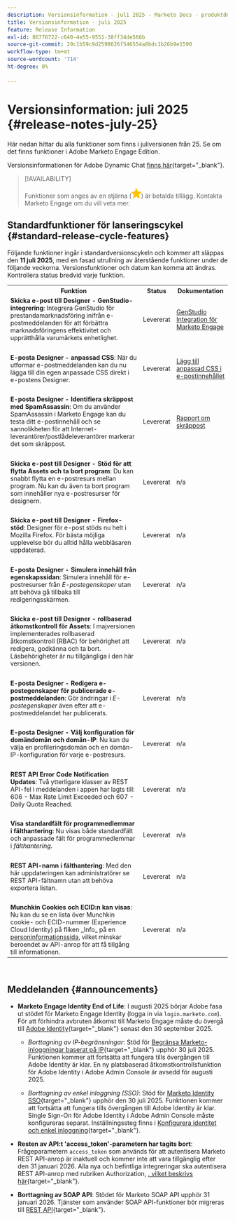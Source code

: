 ```yaml
---
description: Versionsinformation - juli 2025 - Marketo Docs - produktdokumentation
title: Versionsinformation - juli 2025
feature: Release Information
exl-id: 86776722-c640-4e55-9551-38ff34de566b
source-git-commit: 29c1b59c9d2598626f546554a8bdc1b26b9e1590
workflow-type: tm+mt
source-wordcount: '714'
ht-degree: 0%

---
```


# Versionsinformation: juli 2025 {#release-notes-july-25}

Här nedan hittar du alla funktioner som finns i juliversionen från 25. Se om det finns funktioner i Adobe Marketo Engage Edition.

Versionsinformationen för Adobe Dynamic Chat [finns här](/help/marketo/release-notes/dynamic-chat.md){target="_blank"}.

>[!AVAILABILITY]
>
>Funktioner som anges av en stjärna (![stjärna](assets/yellow-star.png)) är betalda tillägg. Kontakta Marketo Engage om du vill veta mer.

## Standardfunktioner för lanseringscykel {#standard-release-cycle-features}

Följande funktioner ingår i standardversionscykeln och kommer att släppas den **11 juli 2025**, med en fasad utrullning av återstående funktioner under de följande veckorna. Versionsfunktioner och datum kan komma att ändras. Kontrollera status bredvid varje funktion.

<table style="table-layout:auto">
 <tbody>
 <tr>
   <th style="width:65%">Funktion</th>
   <th style="width:10%">Status</th>
   <th style="width:25%">Dokumentation</th>
  </tr>
  <tr>
   <td><strong>Skicka e-post till Designer - GenStudio-integrering</strong>: Integrera GenStudio för prestandamarknadsföring inifrån e-postmeddelanden för att förbättra marknadsföringens effektivitet och upprätthålla varumärkets enhetlighet.</td>
   <td>Levererat</td>
   <td><a href="/help/marketo/product-docs/email-marketing/email-designer/genstudio.md">GenStudio Integration för Marketo Engage</a></td>
  </tr>
  <tr>
   <td> </td>
   <td> </td>
   <td> </td>
  </tr>
  <tr>
   <td><strong>E-posta Designer - anpassad CSS</strong>: När du utformar e-postmeddelanden kan du nu lägga till din egen anpassade CSS direkt i e-postens Designer.</td>
   <td>Levererat</td>
   <td><a href="/help/marketo/product-docs/email-marketing/email-designer/custom-css.md">Lägg till anpassad CSS i e-postinnehållet</a></td>
  </tr>
  <tr>
   <td> </td>
   <td> </td>
   <td> </td>
  </tr>
  <tr>
   <td><strong>E-posta Designer - Identifiera skräppost med SpamAssassin</strong>: Om du använder SpamAssassin i Marketo Engage kan du testa ditt e-postinnehåll och se sannolikheten för att Internet-leverantörer/postlådeleverantörer markerar det som skräppost.</td>
   <td>Levererat</td>
   <td><a href="/help/marketo/product-docs/email-marketing/email-designer/spam-report.md">Rapport om skräppost</a></td>
  </tr>
  <tr>
   <td> </td>
   <td> </td>
   <td> </td>
  </tr>
  <tr>
   <td><strong>Skicka e-post till Designer - Stöd för att flytta Assets och ta bort program</strong>: Du kan snabbt flytta en e-postresurs mellan program. Nu kan du även ta bort program som innehåller nya e-postresurser för designern.</td>
   <td>Levererat</td>
   <td>n/a</td>
  </tr>
  <tr>
   <td> </td>
   <td> </td>
   <td> </td>
  </tr>
  <tr>
   <td><strong>Skicka e-post till Designer - Firefox-stöd</strong>: Designer för e-post stöds nu helt i Mozilla Firefox. För bästa möjliga upplevelse bör du alltid hålla webbläsaren uppdaterad.</td>
   <td>Levererat</td>
   <td>n/a</td>
  </tr>
  <tr>
   <td> </td>
   <td> </td>
   <td> </td>
  </tr>
  <tr>
   <td><strong>E-posta Designer - Simulera innehåll från egenskapssidan</strong>: Simulera innehåll för e-postresurser från <i>E-postegenskaper</i> utan att behöva gå tillbaka till redigeringsskärmen.</td>
   <td>Levererat</td>
   <td>n/a</td>
  </tr>
   <tr>
   <td> </td>
   <td> </td>
   <td> </td>
  </tr>
  <tr>
   <td><strong>Skicka e-post till Designer - rollbaserad åtkomstkontroll för Assets</strong>: I majversionen implementerades rollbaserad åtkomstkontroll (RBAC) för behörighet att redigera, godkänna och ta bort. Läsbehörigheter är nu tillgängliga i den här versionen.</td>
   <td>Levererat</td>
   <td>n/a</td>
  </tr>
  <tr>
   <td> </td>
   <td> </td>
   <td> </td>
  </tr>
  <tr>
   <td><strong>E-posta Designer - Redigera e-postegenskaper för publicerade e-postmeddelanden</strong>: Gör ändringar i <i>E-postegenskaper</i> även efter att e-postmeddelandet har publicerats.</td>
   <td>Levererat</td>
   <td>n/a</td>
  </tr>
  <tr>
   <td> </td>
   <td> </td>
   <td> </td>
  </tr>
  <tr>
   <td><strong>E-posta Designer - Välj konfiguration för domändomän och domän-IP</strong>: Nu kan du välja en profileringsdomän och en domän-IP-konfiguration för varje e-postresurs.</td>
   <td>Levererat</td>
   <td>n/a</td>
  </tr>
  <tr>
   <td> </td>
   <td> </td>
   <td> </td>
  </tr>
  <tr>
   <td><strong>REST API Error Code Notification Updates</strong>: Två ytterligare klasser av REST API-fel i meddelanden i appen har lagts till: 606 - Max Rate Limit Exceeded och 607 - Daily Quota Reached.</td>
   <td>Levererat</td>
   <td>n/a</td>
  </tr>
  <tr>
   <td> </td>
   <td> </td>
   <td> </td>
  </tr>
  <tr>
   <td><strong>Visa standardfält för programmedlemmar i fälthantering</strong>: Nu visas både standardfält och anpassade fält för programmedlemmar i <i>fälthantering</i>.</td>
   <td>Levererat</td>
   <td>n/a</td>
  </tr>
  <tr>
   <td> </td>
   <td> </td>
   <td> </td>
  </tr>
  <tr>
   <td><strong>REST API-namn i fälthantering</strong>: Med den här uppdateringen kan administratörer se REST API-fältnamn utan att behöva exportera listan.</td>
   <td>Levererat</td>
   <td>n/a</td>
  </tr>
  <tr>
   <td> </td>
   <td> </td>
   <td> </td>
  </tr>
  <tr>
   <td><strong>Munchkin Cookies och ECID:n kan visas</strong>: Nu kan du se en lista över Munchkin cookie- och ECID-nummer (Experience Cloud Identity) på fliken _Info_ på en <a href="https://experienceleague.adobe.com/sv/docs/marketo/using/product-docs/core-marketo-concepts/smart-lists-and-static-lists/managing-people-in-smart-lists/using-the-person-detail-page">personinformationssida</a>, vilket minskar beroendet av API-anrop för att få tillgång till informationen.</td>
   <td>Levererat</td>
   <td>n/a</td>
  </tr>
 </tbody>
</table>
<br/>

## Meddelanden {#announcements}

* **Marketo Engage Identity End of Life**: I augusti 2025 börjar Adobe fasa ut stödet för Marketo Engage Identity (logga in via `login.marketo.com`). För att förhindra avbruten åtkomst till Marketo Engage måste du övergå till [Adobe Identity](https://experienceleague.adobe.com/sv/docs/marketo/using/product-docs/administration/marketo-with-adobe-identity/adobe-identity-management-overview){target="_blank"} senast den 30 september 2025.

   * _Borttagning av IP-begränsningar_: Stöd för [Begränsa Marketo-inloggningar baserat på IP](https://experienceleague.adobe.com/sv/docs/marketo/using/product-docs/administration/settings/restrict-marketo-logins-based-on-ip){target="_blank"} upphör 30 juli 2025. Funktionen kommer att fortsätta att fungera tills övergången till Adobe Identity är klar. En ny platsbaserad åtkomstkontrollsfunktion för Adobe Identity i Adobe Admin Console är avsedd för augusti 2025.

   * _Borttagning av enkel inloggning (SSO)_: Stöd för [Marketo Identity SSO](https://experienceleague.adobe.com/sv/docs/marketo/using/product-docs/administration/additional-integrations/add-single-sign-on-to-a-portal){target="_blank"} upphör den 30 juli 2025. Funktionen kommer att fortsätta att fungera tills övergången till Adobe Identity är klar. Single Sign-On för Adobe Identity i Adobe Admin Console måste konfigureras separat. Inställningssteg finns i [Konfigurera identitet och enkel inloggning](https://helpx.adobe.com/se/enterprise/using/set-up-identity.html){target="_blank"}.

* **Resten av API:t &#39;access_token&#39;-parametern har tagits bort**: Frågeparametern `access_token` som används för att autentisera Marketo REST API-anrop är inaktuell och kommer inte att vara tillgänglig efter den 31 januari 2026. Alla nya och befintliga integreringar ska autentisera REST API-anrop med rubriken Authorization, [, vilket beskrivs här](https://experienceleague.adobe.com/sv/docs/marketo-developer/marketo/rest/authentication){target="_blank"}.

* **Borttagning av SOAP API**: Stödet för Marketo SOAP API upphör 31 januari 2026. Tjänster som använder SOAP API-funktioner bör migreras till [REST API](https://experienceleague.adobe.com/sv/docs/marketo-developer/marketo/rest/rest-api){target="_blank"}.
